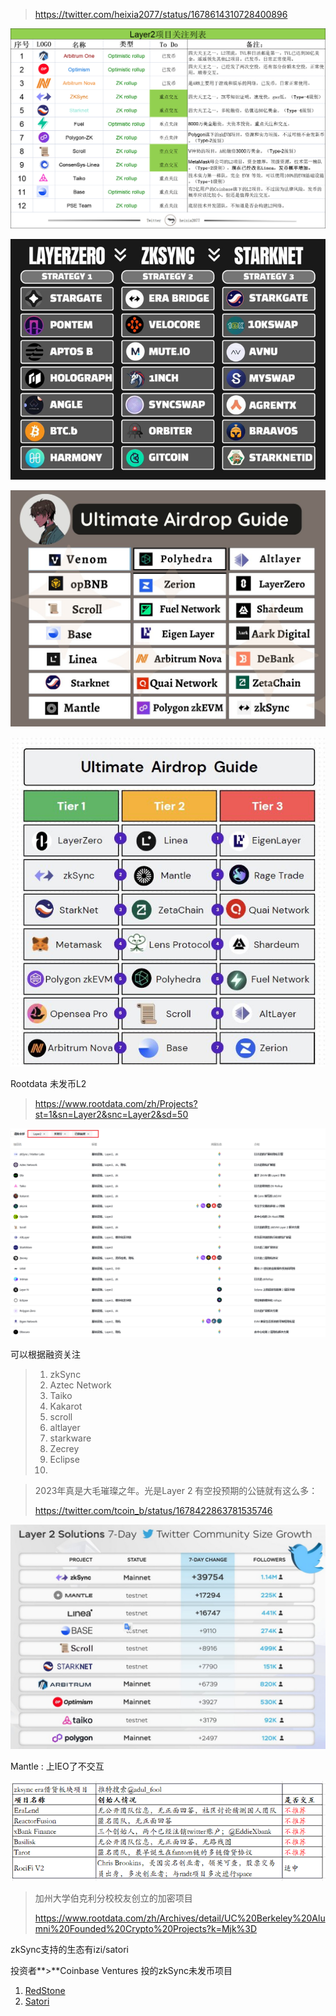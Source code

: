 > https://twitter.com/heixia2077/status/1678614310728400896

![图像](imgs/F0uhB7TagAATKa7.png)



![F0AcMtLaIAAhvIc](imgs/F0AcMtLaIAAhvIc.png)

![F0RgxR1aQAUHGmI](imgs/F0RgxR1aQAUHGmI.jpg)

![Fzr1nV1aAAMN-bi](imgs/Fzr1nV1aAAMN-bi.png)

Rootdata 未发币L2

> https://www.rootdata.com/zh/Projects?st=1&sn=Layer2&snc=Layer2&sd=50

![image-20230712110813022](imgs/image-20230712110813022.png)

可以根据融资关注

> 1. zkSync
> 2. Aztec Network
> 3. Taiko
> 4. Kakarot
> 5. scroll
> 6. altlayer
> 7. starkware
> 8. Zecrey
> 9. Eclipse
> 10. 



> 2023年真是大毛璀璨之年。光是Layer 2 有空投预期的公链就有这么多：  
>
> https://twitter.com/tcoin_b/status/1678422863781535746

![图像](imgs/F0r0qWtakAIXXH8.jpeg)

Mantle : 上IEO了不交互



![图像](imgs/F04X_0racAAQKZO.png)



>加州大学伯克利分校校友创立的加密项目
>
>https://www.rootdata.com/zh/Archives/detail/UC%20Berkeley%20Alumni%20Founded%20Crypto%20Projects?k=Mjk%3D

zkSync支持的生态有izi/satori



投资者**>**Coinbase Ventures 投的zkSync未发币项目

1. [RedStone](https://www.rootdata.com/zh/Projects/detail/RedStone?k=MjA2MQ%3D%3D)
2. [Satori](https://www.rootdata.com/zh/Projects/detail/Satori?k=MzAyMg%3D%3D)
